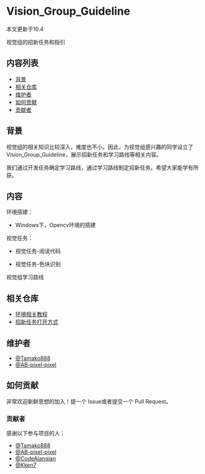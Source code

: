 # Vision_Group_Guideline

本文更新于10.4

视觉组的招新任务和指引

## 内容列表

- [背景](#背景)
- [相关仓库](#相关仓库)
- [维护者](#维护者)
- [如何贡献](#如何贡献)
- [贡献者](#贡献者)

## 背景

视觉组的相关知识比较深入，难度也不小。因此，为视觉组感兴趣的同学设立了Vision_Group_Guideline，展示招新任务和学习路线等相关内容。

我们通过开发任务确定学习路线，通过学习路线制定招新任务。希望大家能学有所获。

## 内容

环境搭建：

- Windows下，Opencv环境的搭建

视觉任务：

- 视觉任务-阅读代码

- 视觉任务-色块识别

视觉组学习路线

## 相关仓库

- [环境相关教程](https://github.com/AzureSpace531/wiki)
- [招新任务打开方式](https://github.com/AzureSpace531/RecruitTask_22_9)

## 维护者

- [@Tamako888](https://github.com/Tamako888)
- [@AB-pixel-pixel](https://github.com/AB-pixel-pixel)

## 如何贡献

非常欢迎新鲜思想的加入！提一个 Issue或者提交一个 Pull Request。

### 贡献者

感谢以下参与项目的人：

- [@Tamako888](https://github.com/Tamako888)
- [@AB-pixel-pixel](https://github.com/AB-pixel-pixel)
- [@CodeAlanqian](https://github.com/CodeAlanqian)
- [@Kken7](https://github.com/Kken7)
